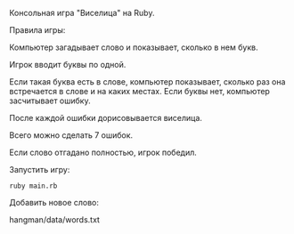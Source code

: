 Консольная игра "Виселица" на Ruby.

Правила игры:

Компьютер загадывает слово и показывает, сколько в нем букв.

Игрок вводит буквы по одной.

Если такая буква есть в слове, компьютер показывает, сколько раз она встречается в слове и на каких местах. 
Если буквы нет, компьютер засчитывает ошибку.

После каждой ошибки дорисовывается виселица.

Всего можно сделать 7 ошибок.

Если слово отгадано полностью, игрок победил.

Запустить игру:

```
ruby main.rb
```

Добавить новое слово:

hangman/data/words.txt
